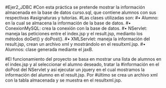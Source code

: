 #Ejer2_JDBC
#Con esta práctica se pretende mostrar la información almacenada en la base de datos curso.sql, que contiene alumnos con sus respectivas #asignaturas y tutorías.
#Las clases utilizadas son:
#•	Alumno: en la cual se almacena la información de la base de datos.
#•	ConexionMySQL: crea la conexión con la base de datos.
#•	NServlet:  maneja las peticiones entre el index.jsp y el result.jsp, medianto los métodos doGet() y doPost().
#•	XMLServlet: maneja la información del result.jsp, crean un archivo xml y mostrándolo en el resultxml.jsp.
#•	Alumnos: clase generada mediante el jaxB.

#El funcionamiento del proyecto se basa en mostrar una lista de alumnos en el index.jsp y al seleccionar el alumno deseado, tratar la #información en el doPost del NServlet y así ejecutar un jquery en el cual mostramos la información del alumno en el result.jsp. Por #último se crea un archivo xml con la tabla almacenada y se muestra en el resultxml.jsp.
